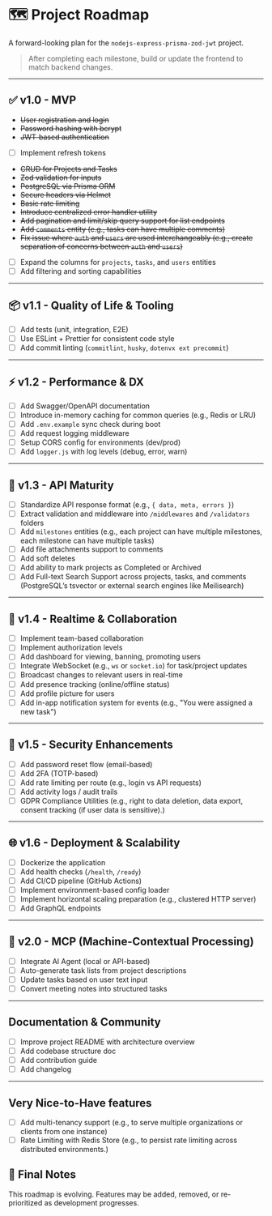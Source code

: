 # 🗺️ Project Roadmap

A forward-looking plan for the `nodejs-express-prisma-zod-jwt` project.

> After completing each milestone, build or update the frontend to match backend changes.

---

## ✅ v1.0 - MVP

- ~~User registration and login~~
- ~~Password hashing with bcrypt~~
- ~~JWT-based authentication~~
- [ ] Implement refresh tokens
- ~~CRUD for Projects and Tasks~~
- ~~Zod validation for inputs~~
- ~~PostgreSQL via Prisma ORM~~
- ~~Secure headers via Helmet~~
- ~~Basic rate limiting~~
- ~~Introduce centralized error handler utility~~
- ~~Add pagination and limit/skip query support for list endpoints~~
- ~~Add `comments` entity (e.g., tasks can have multiple comments)~~
- ~~Fix issue where `auth` and `users` are used interchangeably (e.g., create separation of concerns between `auth` and `users`)~~
- [ ] Expand the columns for `projects`, `tasks`, and `users` entities
- [ ] Add filtering and sorting capabilities

---

## 📦 v1.1 - Quality of Life & Tooling

- [ ] Add tests (unit, integration, E2E)
- [ ] Use ESLint + Prettier for consistent code style
- [ ] Add commit linting (`commitlint`, `husky`, `dotenvx ext precommit`)

---

## ⚡ v1.2 - Performance & DX

- [ ] Add Swagger/OpenAPI documentation
- [ ] Introduce in-memory caching for common queries (e.g., Redis or LRU)
- [ ] Add `.env.example` sync check during boot
- [ ] Add request logging middleware
- [ ] Setup CORS config for environments (dev/prod)
- [ ] Add `logger.js` with log levels (debug, error, warn)

---

## 🚧 v1.3 - API Maturity

- [ ] Standardize API response format (e.g., `{ data, meta, errors }`)
- [ ] Extract validation and middleware into `/middlewares` and `/validators` folders
- [ ] Add `milestones` entities (e.g., each project can have multiple milestones, each milestone can have multiple tasks)
- [ ] Add file attachments support to comments
- [ ] Add soft deletes
- [ ] Add ability to mark projects as Completed or Archived
- [ ] Add Full-text Search Support across projects, tasks, and comments (PostgreSQL’s tsvector or external search engines like Meilisearch)

---

## 🔄 v1.4 - Realtime & Collaboration

- [ ] Implement team-based collaboration
- [ ] Implement authorization levels
- [ ] Add dashboard for viewing, banning, promoting users
- [ ] Integrate WebSocket (e.g., `ws` or `socket.io`) for task/project updates
- [ ] Broadcast changes to relevant users in real-time
- [ ] Add presence tracking (online/offline status)
- [ ] Add profile picture for users
- [ ] Add in-app notification system for events (e.g., "You were assigned a new task")

---

## 🔐 v1.5 - Security Enhancements

- [ ] Add password reset flow (email-based)
- [ ] Add 2FA (TOTP-based)
- [ ] Add rate limiting per route (e.g., login vs API requests)
- [ ] Add activity logs / audit trails
- [ ] GDPR Compliance Utilities (e.g., right to data deletion, data export, consent tracking (if user data is sensitive).)

---

## 🌐 v1.6 - Deployment & Scalability

- [ ] Dockerize the application
- [ ] Add health checks (`/health`, `/ready`)
- [ ] Add CI/CD pipeline (GitHub Actions)
- [ ] Implement environment-based config loader
- [ ] Implement horizontal scaling preparation (e.g., clustered HTTP server)
- [ ] Add GraphQL endpoints

---

## 🧠 v2.0 - MCP (Machine-Contextual Processing)

- [ ] Integrate AI Agent (local or API-based)
- [ ] Auto-generate task lists from project descriptions
- [ ] Update tasks based on user text input
- [ ] Convert meeting notes into structured tasks

---

## Documentation & Community

- [ ] Improve project README with architecture overview
- [ ] Add codebase structure doc
- [ ] Add contribution guide
- [ ] Add changelog

---

## Very Nice-to-Have features

- [ ] Add multi-tenancy support (e.g., to serve multiple organizations or clients from one instance)
- [ ] Rate Limiting with Redis Store (e.g., to persist rate limiting across distributed environments.)

## 🏁 Final Notes

This roadmap is evolving. Features may be added, removed, or re-prioritized as development progresses.

